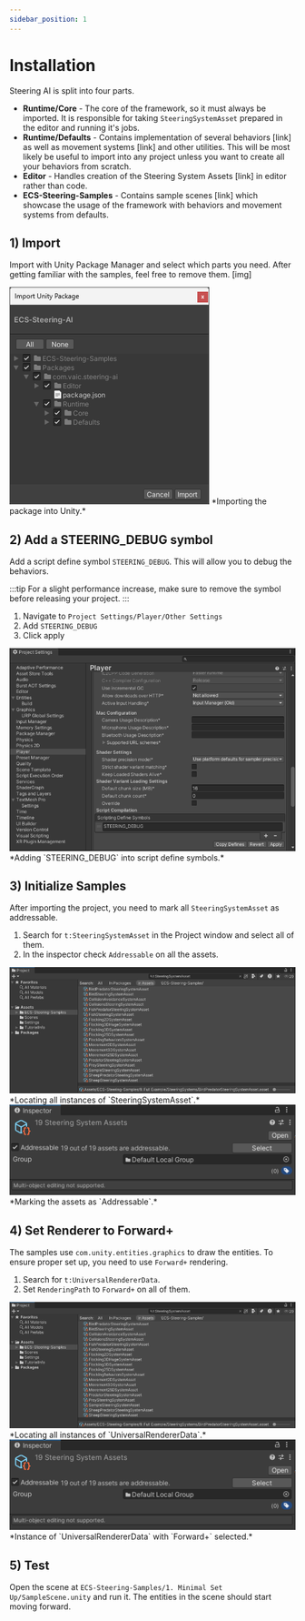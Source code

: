 ```yaml
---
sidebar_position: 1
---
```


# Installation

Steering AI is split into four parts. 
- **Runtime/Core** - The core of the framework, so it must always be imported. It is responsible for taking `SteeringSystemAsset` prepared in the editor and running it's jobs. 
- **Runtime/Defaults** - Contains implementation of several behaviors [link] as well as movement systems [link] and other utilities. This will be most likely be useful to import into any project unless you want to create all your behaviors from scratch.
- **Editor** - Handles creation of the Steering System Assets [link] in editor rather than code. 
- **ECS-Steering-Samples** - Contains sample scenes [link] which showcase the usage of the framework with behaviors and movement systems from defaults.

## 1) Import

Import with Unity Package Manager and select which parts you need. After getting familiar with the samples, feel free to remove them. [img]

<img src="/img/installation.png" alt="Description of the image"/>
*Importing the package into Unity.*

## 2) Add a STEERING_DEBUG symbol

Add a script define symbol `STEERING_DEBUG`. This will allow you to debug the behaviors. 

:::tip
For a slight performance increase, make sure to remove the symbol before releasing your project. 
:::

1) Navigate to `Project Settings/Player/Other Settings`
2) Add `STEERING_DEBUG` 
3) Click apply

<img src="/img/addDebugSymbol.png" alt="Description of the image"/>
*Adding `STEERING_DEBUG` into script define symbols.*

## 3) Initialize Samples

After importing the project, you need to mark all `SteeringSystemAsset` as addressable. 

1) Search for `t:SteeringSystemAsset` in the Project window and select all of them.
2) In the inspector check `Addressable` on all the assets.

<img src="/img/markAddressable.png" alt="Description of the image"/>
*Locating all instances of `SteeringSystemAsset`.*

<img src="/img/markAddressable2.png" alt="Description of the image"/>
*Marking the assets as `Addressable`.*

## 4) Set Renderer to Forward+

The samples use `com.unity.entities.graphics` to draw the entities. To ensure proper set up, you need to use `Forward+` rendering. 

1) Search for `t:UniversalRendererData`.
2) Set `RenderingPath` to `Forward+` on all of them.

<img src="/img/markAddressable.png" alt="Description of the image"/>
*Locating all instances of `UniversalRendererData`.*

<img src="/img/markAddressable2.png" alt="Description of the image"/>
*Instance of `UniversalRendererData` with `Forward+` selected.*

## 5) Test

Open the scene at `ECS-Steering-Samples/1. Minimal Set Up/SampleScene.unity` and run it. The entities in the scene should start moving forward.

